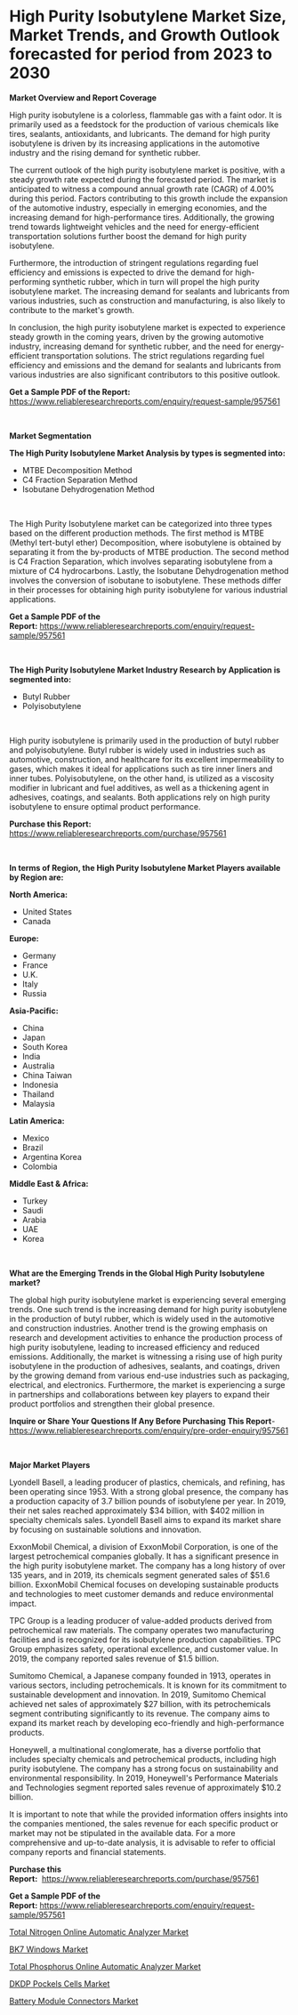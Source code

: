 <p><h1>High Purity Isobutylene Market Size, Market Trends, and Growth Outlook forecasted for period from 2023 to 2030</h1></p><p><strong>Market Overview and Report Coverage</strong></p>
<p><p>High purity isobutylene is a colorless, flammable gas with a faint odor. It is primarily used as a feedstock for the production of various chemicals like tires, sealants, antioxidants, and lubricants. The demand for high purity isobutylene is driven by its increasing applications in the automotive industry and the rising demand for synthetic rubber.</p><p>The current outlook of the high purity isobutylene market is positive, with a steady growth rate expected during the forecasted period. The market is anticipated to witness a compound annual growth rate (CAGR) of 4.00% during this period. Factors contributing to this growth include the expansion of the automotive industry, especially in emerging economies, and the increasing demand for high-performance tires. Additionally, the growing trend towards lightweight vehicles and the need for energy-efficient transportation solutions further boost the demand for high purity isobutylene.</p><p>Furthermore, the introduction of stringent regulations regarding fuel efficiency and emissions is expected to drive the demand for high-performing synthetic rubber, which in turn will propel the high purity isobutylene market. The increasing demand for sealants and lubricants from various industries, such as construction and manufacturing, is also likely to contribute to the market's growth.</p><p>In conclusion, the high purity isobutylene market is expected to experience steady growth in the coming years, driven by the growing automotive industry, increasing demand for synthetic rubber, and the need for energy-efficient transportation solutions. The strict regulations regarding fuel efficiency and emissions and the demand for sealants and lubricants from various industries are also significant contributors to this positive outlook.</p></p>
<p><strong>Get a Sample PDF of the Report:</strong> <a href="https://www.reliableresearchreports.com/enquiry/request-sample/957561">https://www.reliableresearchreports.com/enquiry/request-sample/957561</a></p>
<p>&nbsp;</p>
<p><strong>Market Segmentation</strong></p>
<p><strong>The High Purity Isobutylene Market Analysis by types is segmented into:</strong></p>
<p><ul><li>MTBE Decomposition Method</li><li>C4 Fraction Separation Method</li><li>Isobutane Dehydrogenation Method</li></ul></p>
<p>&nbsp;</p>
<p><p>The High Purity Isobutylene market can be categorized into three types based on the different production methods. The first method is MTBE (Methyl tert-butyl ether) Decomposition, where isobutylene is obtained by separating it from the by-products of MTBE production. The second method is C4 Fraction Separation, which involves separating isobutylene from a mixture of C4 hydrocarbons. Lastly, the Isobutane Dehydrogenation method involves the conversion of isobutane to isobutylene. These methods differ in their processes for obtaining high purity isobutylene for various industrial applications.</p></p>
<p><strong>Get a Sample PDF of the Report:</strong>&nbsp;<a href="https://www.reliableresearchreports.com/enquiry/request-sample/957561">https://www.reliableresearchreports.com/enquiry/request-sample/957561</a></p>
<p>&nbsp;</p>
<p><strong>The High Purity Isobutylene Market Industry Research by Application is segmented into:</strong></p>
<p><ul><li>Butyl Rubber</li><li>Polyisobutylene</li></ul></p>
<p>&nbsp;</p>
<p><p>High purity isobutylene is primarily used in the production of butyl rubber and polyisobutylene. Butyl rubber is widely used in industries such as automotive, construction, and healthcare for its excellent impermeability to gases, which makes it ideal for applications such as tire inner liners and inner tubes. Polyisobutylene, on the other hand, is utilized as a viscosity modifier in lubricant and fuel additives, as well as a thickening agent in adhesives, coatings, and sealants. Both applications rely on high purity isobutylene to ensure optimal product performance.</p></p>
<p><strong>Purchase this Report:</strong>&nbsp; <a href="https://www.reliableresearchreports.com/purchase/957561">https://www.reliableresearchreports.com/purchase/957561</a></p>
<p>&nbsp;</p>
<p><strong>In terms of Region, the High Purity Isobutylene Market Players available by Region are:</strong></p>
<p>
    <p> <strong> North America: </strong>
        <ul>
            <li>United States</li>
            <li>Canada</li>
        </ul>
        </p> 
    <p> <strong> Europe: </strong>
        <ul>
            <li>Germany</li>
            <li>France</li>
            <li>U.K.</li>
            <li>Italy</li>
            <li>Russia</li>
        </ul>
        </p> 
    <p> <strong> Asia-Pacific: </strong>
        <ul>
            <li>China</li>
            <li>Japan</li>
            <li>South Korea</li>
            <li>India</li>
            <li>Australia</li>
            <li>China Taiwan</li>
            <li>Indonesia</li>
            <li>Thailand</li>
            <li>Malaysia</li>
        </ul>
        </p> 
    <p> <strong> Latin America: </strong>
        <ul>
            <li>Mexico</li>
            <li>Brazil</li>
            <li>Argentina Korea</li>
            <li>Colombia</li>
        </ul>
        </p> 
    <p> <strong> Middle East & Africa: </strong>
        <ul>
            <li>Turkey</li>
            <li>Saudi</li>
            <li>Arabia</li>
            <li>UAE</li>
            <li>Korea</li>
        </ul>
    </p>
    </p>
<p>&nbsp;</p>
<p><strong>What are the Emerging Trends in the Global High Purity Isobutylene market?</strong></p>
<p><p>The global high purity isobutylene market is experiencing several emerging trends. One such trend is the increasing demand for high purity isobutylene in the production of butyl rubber, which is widely used in the automotive and construction industries. Another trend is the growing emphasis on research and development activities to enhance the production process of high purity isobutylene, leading to increased efficiency and reduced emissions. Additionally, the market is witnessing a rising use of high purity isobutylene in the production of adhesives, sealants, and coatings, driven by the growing demand from various end-use industries such as packaging, electrical, and electronics. Furthermore, the market is experiencing a surge in partnerships and collaborations between key players to expand their product portfolios and strengthen their global presence.</p></p>
<p><strong>Inquire or Share Your Questions If Any Before Purchasing This Report</strong>- <a href="https://www.reliableresearchreports.com/enquiry/pre-order-enquiry/957561">https://www.reliableresearchreports.com/enquiry/pre-order-enquiry/957561</a></p>
<p>&nbsp;</p>
<p><strong>Major Market Players</strong></p>
<p><p>Lyondell Basell, a leading producer of plastics, chemicals, and refining, has been operating since 1953. With a strong global presence, the company has a production capacity of 3.7 billion pounds of isobutylene per year. In 2019, their net sales reached approximately $34 billion, with $402 million in specialty chemicals sales. Lyondell Basell aims to expand its market share by focusing on sustainable solutions and innovation.</p><p>ExxonMobil Chemical, a division of ExxonMobil Corporation, is one of the largest petrochemical companies globally. It has a significant presence in the high purity isobutylene market. The company has a long history of over 135 years, and in 2019, its chemicals segment generated sales of $51.6 billion. ExxonMobil Chemical focuses on developing sustainable products and technologies to meet customer demands and reduce environmental impact.</p><p>TPC Group is a leading producer of value-added products derived from petrochemical raw materials. The company operates two manufacturing facilities and is recognized for its isobutylene production capabilities. TPC Group emphasizes safety, operational excellence, and customer value. In 2019, the company reported sales revenue of $1.5 billion.</p><p>Sumitomo Chemical, a Japanese company founded in 1913, operates in various sectors, including petrochemicals. It is known for its commitment to sustainable development and innovation. In 2019, Sumitomo Chemical achieved net sales of approximately $27 billion, with its petrochemicals segment contributing significantly to its revenue. The company aims to expand its market reach by developing eco-friendly and high-performance products.</p><p>Honeywell, a multinational conglomerate, has a diverse portfolio that includes specialty chemicals and petrochemical products, including high purity isobutylene. The company has a strong focus on sustainability and environmental responsibility. In 2019, Honeywell's Performance Materials and Technologies segment reported sales revenue of approximately $10.2 billion.</p><p>It is important to note that while the provided information offers insights into the companies mentioned, the sales revenue for each specific product or market may not be stipulated in the available data. For a more comprehensive and up-to-date analysis, it is advisable to refer to official company reports and financial statements.</p></p>
<p><strong>Purchase this Report:</strong>&nbsp;&nbsp;<a href="https://www.reliableresearchreports.com/purchase/957561">https://www.reliableresearchreports.com/purchase/957561</a></p>
<p></p>
<p><strong>Get a Sample PDF of the Report:</strong>&nbsp;<a href="https://www.reliableresearchreports.com/enquiry/request-sample/957561">https://www.reliableresearchreports.com/enquiry/request-sample/957561</a></p>
<p><p><a href="https://www.linkedin.com/pulse/total-nitrogen-online-automatic-analyzer-market-size-2023--wasdf/">Total Nitrogen Online Automatic Analyzer Market</a></p><p><a href="https://medium.com/@ishankishanrp23/bk7-windows-market-competitive-analysis-market-trends-and-forecast-to-2030-f78a2ef2d94b">BK7 Windows Market</a></p><p><a href="https://www.linkedin.com/pulse/total-phosphorus-online-automatic-analyzer-market-size-growth-c4vuf/">Total Phosphorus Online Automatic Analyzer Market</a></p><p><a href="https://medium.com/@subhamgillrp23/dkdp-pockels-cells-market-analysis-and-sze-forecasted-for-period-from-2023-to-2030-07505a17173a">DKDP Pockels Cells Market</a></p><p><a href="https://www.linkedin.com/pulse/battery-module-connectors-market-size-2023-2030-global-industrial-4yc5f/">Battery Module Connectors Market</a></p></p>